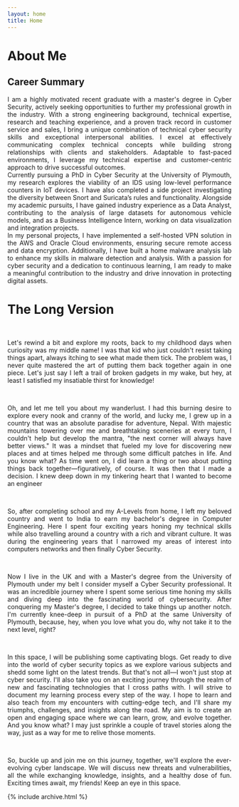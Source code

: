 ```yaml
---
layout: home
title: Home
---
```


# About Me

## Career Summary
<div align = "justify">
  
I am a highly motivated recent graduate with a master's degree in Cyber Security, actively seeking opportunities to further my professional growth in the industry. With a strong engineering background, technical expertise, research and teaching experience, and a proven track record in customer service and sales, I bring a unique combination of technical cyber security skills and exceptional interpersonal abilities. I excel at effectively communicating complex technical concepts while building strong relationships with clients and stakeholders. Adaptable to fast-paced environments, I leverage my technical expertise and customer-centric approach to drive successful outcomes. 
<br>
Currently pursuing a PhD in Cyber Security at the University of Plymouth, my research explores the viability of an IDS using low-level performance counters in IoT devices. I have also completed a side project investigating the diversity between Snort and Suricata’s rules and functionality. Alongside my academic pursuits, I have gained industry experience as a Data Analyst, contributing to the analysis of large datasets for autonomous vehicle models, and as a Business Intelligence Intern, working on data visualization and integration projects. 
<br>
In my personal projects, I have implemented a self-hosted VPN solution in the AWS and Oracle Cloud environments, ensuring secure remote access and data encryption. Additionally, I have built a home malware analysis lab to enhance my skills in malware detection and analysis. With a passion for cyber security and a dedication to continuous learning, I am ready to make a meaningful contribution to the industry and drive innovation in protecting digital assets.

</div>

# The Long Version

<br>
<div align = "justify"> 

Let's rewind a bit and explore my roots, back to my childhood days when curiosity was my middle name! I was that kid who just couldn't resist taking things apart, always itching to see what made them tick. The problem was, I never quite mastered the art of putting them back together again in one piece. Let's just say I left a trail of broken gadgets in my wake, but hey, at least I satisfied my insatiable thirst for knowledge! 

</div>
<br>
<div align = "justify"> 


Oh, and let me tell you about my wanderlust. I had this burning desire to explore every nook and cranny of the world, and lucky me, I grew up in a country that was an absolute paradise for adventure, Nepal. With majestic mountains towering over me and breathtaking sceneries at every turn, I couldn't help but develop the mantra, "the next corner will always have better views." It was a mindset that fueled my love for discovering new places and at times helped me through some difficult patches in life. And you know what? As time went on, I did learn a thing or two about putting things back together—figuratively, of course. It was then that I made a decision. I knew deep down in my tinkering heart that I wanted to become an engineer 

</div>
<br>
<div align = "justify">
  
So, after completing school and my A-Levels from home, I left my beloved country and went to India to earn my bachelor's degree in Computer Engineering. Here I spent four exciting years honing my technical skills while also travelling around a country with a rich and vibrant culture. It was during the engineering years that I narrowed my areas of interest into computers networks and then finally Cyber Security.


</div>
<br>
<div align = "justify"> 

Now I live in the UK and with a Master's degree from the University of Plymouth under my belt I consider myself a Cyber Security professional. It was an incredible journey where I spent some serious time honing my skills and diving deep into the fascinating world of cybersecurity. After conquering my Master's degree, I decided to take things up another notch. I'm currently knee-deep in pursuit of a PhD at the same University of Plymouth, because, hey, when you love what you do, why not take it to the next level, right?


</div>
<br>
<div align = "justify"> 

In this space, I will be publishing some captivating blogs. Get ready to dive into the world of cyber security topics as we explore various subjects and shedd some light on the latest trends. But that's not all—I won't just stop at cyber security. I'll also take you on an exciting journey through the realm of new and fascinating technologies that I cross paths with. I will strive to document my learning process every step of the way. I hope to learn and also teach from my encounters with cutting-edge tech, and I'll share my triumphs, challenges, and insights along the road. My aim is to create an open and engaging space where we can learn, grow, and evolve together. And you know what? I may just sprinkle a couple of travel stories along the way, just as a way for me to relive those moments. 

</div>
<br>
<div align = "justify"> 

So, buckle up and join me on this journey, together, we'll explore the ever-evolving cyber landscape. We will discuss new threats and vulnerabilities, all the while exchanging knowledge, insights, and a healthy dose of fun. Exciting times await, my friends! Keep an eye in this space.


</div>



{% include archive.html %}
